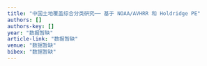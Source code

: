 ```yaml
---
title: "中国土地覆盖综合分类研究── 基于 NOAA/AVHRR 和 Holdridge PE"
authors: []
authors-key: []
year: "数据暂缺"
article-link: "数据暂缺"
venue: "数据暂缺"
bibex: "数据暂缺"
---
```

